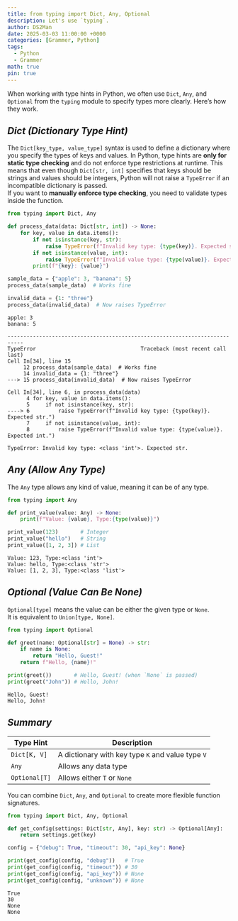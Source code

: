 ```yaml
---
title: from typing import Dict, Any, Optional
description: Let's use `typing`.
author: DS2Man
date: 2025-03-03 11:00:00 +0000
categories: [Grammer, Python]
tags:
  - Python
  - Grammer
math: true
pin: true
---
```


When working with type hints in Python, we often use `Dict`, `Any`, and `Optional` from the `typing` module to specify types more clearly. Here’s how they work.

## *Dict (Dictionary Type Hint)*

The `Dict[key_type, value_type]` syntax is used to define a dictionary where you specify the types of keys and values. In Python, type hints are **only for static type checking** and do not enforce type restrictions at runtime. This means that even though `Dict[str, int]` specifies that keys should be strings and values should be integers, Python will not raise a `TypeError` if an incompatible dictionary is passed.    
If you want to **manually enforce type checking**, you need to validate types inside the function.

```python
from typing import Dict, Any

def process_data(data: Dict[str, int]) -> None:
    for key, value in data.items():
        if not isinstance(key, str):
            raise TypeError(f"Invalid key type: {type(key)}. Expected str.")
        if not isinstance(value, int):
            raise TypeError(f"Invalid value type: {type(value)}. Expected int.")
        print(f"{key}: {value}")

sample_data = {"apple": 3, "banana": 5}
process_data(sample_data)  # Works fine

invalid_data = {1: "three"}
process_data(invalid_data)  # Now raises TypeError
```

```
apple: 3
banana: 5

---------------------------------------------------------------------------
TypeError                                 Traceback (most recent call last)
Cell In[34], line 15
     12 process_data(sample_data)  # Works fine
     14 invalid_data = {1: "three"}
---> 15 process_data(invalid_data)  # Now raises TypeError

Cell In[34], line 6, in process_data(data)
      4 for key, value in data.items():
      5     if not isinstance(key, str):
----> 6         raise TypeError(f"Invalid key type: {type(key)}. Expected str.")
      7     if not isinstance(value, int):
      8         raise TypeError(f"Invalid value type: {type(value)}. Expected int.")

TypeError: Invalid key type: <class 'int'>. Expected str.
```

## *Any (Allow Any Type)*

The `Any` type allows any kind of value, meaning it can be of any type. 

```python
from typing import Any  

def print_value(value: Any) -> None:
    print(f"Value: {value}, Type:{type(value)}")  

print_value(123)       # Integer
print_value("hello")   # String
print_value([1, 2, 3]) # List
```

```
Value: 123, Type:<class 'int'>
Value: hello, Type:<class 'str'>
Value: [1, 2, 3], Type:<class 'list'>
```

## *Optional (Value Can Be None)*

`Optional[type]` means the value can be either the given type or `None`.  
It is equivalent to `Union[type, None]`.

```python
from typing import Optional

def greet(name: Optional[str] = None) -> str:
    if name is None:
        return "Hello, Guest!"
    return f"Hello, {name}!"

print(greet())       # Hello, Guest! (when `None` is passed)
print(greet("John")) # Hello, John!

```

```
Hello, Guest!
Hello, John!
```

## *Summary*

|Type Hint|Description|
|---|---|
|`Dict[K, V]`|A dictionary with key type `K` and value type `V`|
|`Any`|Allows any data type|
|`Optional[T]`|Allows either `T` or `None`|

You can combine `Dict`, `Any`, and `Optional` to create more flexible function signatures.

```python
from typing import Dict, Any, Optional

def get_config(settings: Dict[str, Any], key: str) -> Optional[Any]:
    return settings.get(key)

config = {"debug": True, "timeout": 30, "api_key": None}

print(get_config(config, "debug"))   # True
print(get_config(config, "timeout")) # 30
print(get_config(config, "api_key")) # None
print(get_config(config, "unknown")) # None

```

```
True
30
None
None
```
